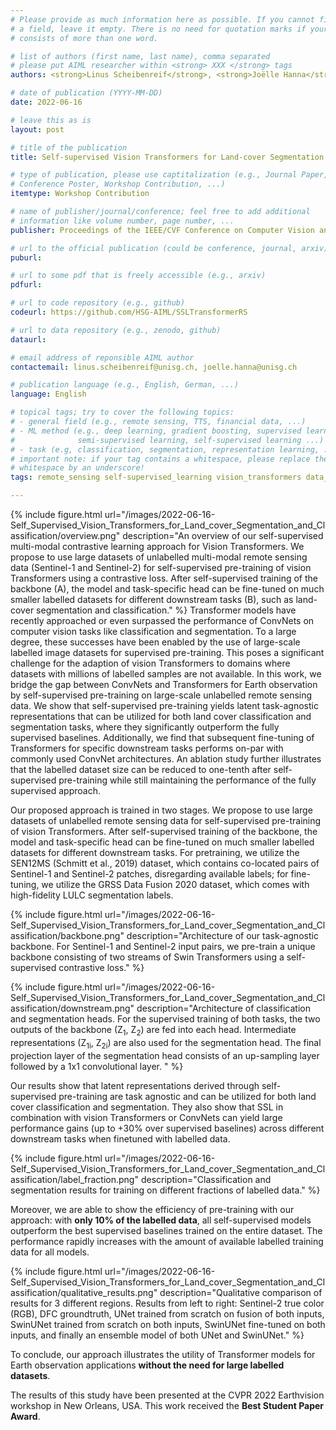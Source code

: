 ```yaml
---
# Please provide as much information here as possible. If you cannot fill in
# a field, leave it empty. There is no need for quotation marks if your entry
# consists of more than one word.

# list of authors (first name, last name), comma separated
# please put AIML researcher within <strong> XXX </strong> tags
authors: <strong>Linus Scheibenreif</strong>, <strong>Joëlle Hanna</strong>, Michael Mommert, Damian Borth

# date of publication (YYYY-MM-DD)
date: 2022-06-16

# leave this as is
layout: post

# title of the publication
title: Self-supervised Vision Transformers for Land-cover Segmentation and Classification

# type of publication, please use captitalization (e.g., Journal Paper,
# Conference Poster, Workshop Contribution, ...)
itemtype: Workshop Contribution

# name of publisher/journal/conference; feel free to add additional
# information like volume number, page number, ...
publisher: Proceedings of the IEEE/CVF Conference on Computer Vision and Pattern Recognition (CVPR) Workshops, 2022, pp. 1422-1431

# url to the official publication (could be conference, journal, arxiv)
puburl:

# url to some pdf that is freely accessible (e.g., arxiv)
pdfurl:

# url to code repository (e.g., github)
codeurl: https://github.com/HSG-AIML/SSLTransformerRS

# url to data repository (e.g., zenodo, github)
dataurl:

# email address of reponsible AIML author
contactemail: linus.scheibenreif@unisg.ch, joelle.hanna@unisg.ch

# publication language (e.g., English, German, ...)
language: English

# topical tags; try to cover the following topics:
# - general field (e.g., remote sensing, TTS, financial data, ...)
# - ML method (e.g., deep learning, gradient boosting, supervised learning,
#              semi-supervised learning, self-supervised learning ...)
# - task (e.g, classification, segmentation, representation learning, ...)
# important note: if your tag contains a whitespace, please replace the
# whitespace by an underscore!
tags: remote_sensing self-supervised_learning vision_transformers data_fusion deep_learning classification segmentation

---
```


{% include figure.html
url="/images/2022-06-16-Self_Supervised_Vision_Transformers_for_Land_cover_Segmentation_and_Classification/overview.png"
description="An overview of our self-supervised multi-modal contrastive learning approach for Vision Transformers. We propose to use large datasets of unlabelled multi-modal remote sensing data (Sentinel-1 and Sentinel-2) for self-supervised pre-training of vision Transformers using a contrastive loss. After self-supervised training of the backbone (A), the model and task-specific head can be fine-tuned on much smaller labelled datasets for different downstream tasks (B), such as land-cover segmentation and classification." %} Transformer models have recently approached or even surpassed the performance of ConvNets on computer vision tasks like classification and segmentation. To a large degree, these successes have been enabled by the use of large-scale labelled image datasets for supervised pre-training. This poses a significant challenge for the adaption of vision Transformers to domains where datasets with millions of labelled samples are not available. In this work, we bridge the gap between ConvNets and Transformers for Earth observation by self-supervised pre-training on large-scale unlabelled remote sensing data. We show that self-supervised pre-training yields latent task-agnostic representations that can be utilized for both land cover classification and segmentation tasks, where they significantly outperform the fully supervised baselines. Additionally, we find that subsequent fine-tuning of Transformers for specific downstream tasks performs on-par with commonly used ConvNet architectures. An ablation study further illustrates that the labelled dataset size can be reduced to one-tenth after self-supervised pre-training while still maintaining the performance of the fully supervised approach.

Our proposed approach is trained in two stages. We propose to use large datasets of unlabelled remote sensing data for self-supervised pre-training of vision Transformers. After self-supervised training of the backbone, the model and task-specific head can be fine-tuned on much smaller labelled datasets for different downstream tasks. For pretraining, we utilize the SEN12MS (Schmitt et al., 2019) dataset, which contains co-located pairs of Sentinel-1 and Sentinel-2 patches, disregarding available labels; for fine-tuning, we utilize the GRSS Data Fusion 2020 dataset, which comes with high-fidelity LULC segmentation labels.

{% include figure.html
url="/images/2022-06-16-Self_Supervised_Vision_Transformers_for_Land_cover_Segmentation_and_Classification/backbone.png"
description="Architecture of our task-agnostic backbone. For Sentinel-1 and Sentinel-2 input pairs, we pre-train a unique backbone consisting of two streams of Swin Transformers using a self-supervised contrastive loss." %}


{% include figure.html
url="/images/2022-06-16-Self_Supervised_Vision_Transformers_for_Land_cover_Segmentation_and_Classification/downstream.png"
description="Architecture of classification and segmentation heads. For the supervised training of both tasks, the two outputs of the backbone (Z<sub>1</sub>, Z<sub>2</sub>) are fed into
each head. Intermediate representations (Z<sub>1i</sub>, Z<sub>2i</sub>) are also used for the segmentation head. The final projection layer of the segmentation head consists of an up-sampling layer followed by a 1x1 convolutional layer.
" %}


Our results show that latent representations derived through self-supervised pre-training are task agnostic and can be utilized for both land cover classification and segmentation. They also show that SSL in combination with vision Transformers or ConvNets can yield large performance gains (up to +30% over supervised baselines) across different downstream tasks when finetuned with labelled data.


{% include figure.html
url="/images/2022-06-16-Self_Supervised_Vision_Transformers_for_Land_cover_Segmentation_and_Classification/label_fraction.png"
description="Classification and segmentation results for training on different fractions of labelled data." %}

Moreover, we are able to show the efficiency of pre-training with our approach: with **only 10% of the labelled data**, all self-supervised models outperform the best supervised baselines trained on the entire dataset. The performance rapidly increases with the amount of available labelled training data for all models.

{% include figure.html
url="/images/2022-06-16-Self_Supervised_Vision_Transformers_for_Land_cover_Segmentation_and_Classification/qualitative_results.png"
description="Qualitative comparison of results for 3 different regions. Results from left to right: Sentinel-2 true color (RGB), DFC groundtruth, UNet trained from scratch on fusion of both inputs, SwinUNet trained from scratch on both inputs, SwinUNet fine-tuned on both inputs, and finally an ensemble model of both UNet and SwinUNet." %}

To conclude, our approach illustrates the utility of Transformer models for Earth observation applications **without the need for large labelled datasets**.


The results of this study have been presented at the CVPR 2022 Earthvision workshop in New Orleans, USA. This work received the **Best Student Paper Award**.

<!--
## Uploading your Posts

Once you are happy with your post, you can simply push it to our github repo (`https://github.com/HSG-AIML/HSG-AIML.github.io`). You have to be a contributor to be able to push directly. Please contact Michael to make you a contributor. Alternatively, you can also fork the repo and then issue a pull request.


If you have any additional questions, please contact Michael. -->
